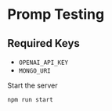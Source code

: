 # Promp Testing

## Required Keys

- `OPENAI_API_KEY`
- `MONGO_URI`

Start the server
```
npm run start
```

